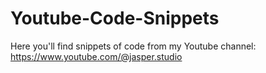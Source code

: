 # Youtube-Code-Snippets
Here you'll find snippets of code from my Youtube channel: https://www.youtube.com/@jasper.studio
